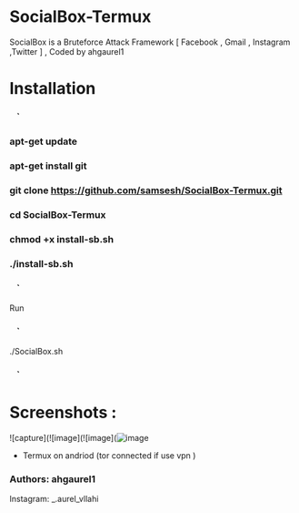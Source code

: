 # SocialBox-Termux
SocialBox is a Bruteforce Attack Framework [ Facebook , Gmail , Instagram ,Twitter ] , Coded by ahgaurel1
# Installation
### ` ` `
### apt-get update
### apt-get install git
### git clone https://github.com/samsesh/SocialBox-Termux.git 
### cd SocialBox-Termux
### chmod +x install-sb.sh
### ./install-sb.sh
### ` ` `
Run
### ` ` `
./SocialBox.sh
### ` ` `
# Screenshots :
![capture](![image](![image](![image](https://user-images.githubusercontent.com/94483858/157551640-dd4e51ec-2518-4ad2-bacf-c326bece5820.png)

* Termux on andriod (tor connected if use vpn )

### Authors: ahgaurel1
Instagram: _.aurel_vllahi
